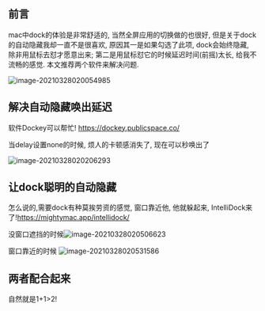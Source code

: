 ## 前言

mac中dock的体验是非常舒适的, 当然全屏应用的切换做的也很好, 但是关于dock的自动隐藏我却一直不是很喜欢, 原因其一是如果勾选了此项, dock会始终隐藏, 除非用鼠标去怼才愿意出来; 第二是用鼠标怼它的时候延迟时间(前摇)太长, 给我不流畅的感觉. 本文推荐两个软件来解决问题.

![image-20210328020054985](https://ebcode.oss-cn-shanghai.aliyuncs.com/img/image-20210328020054985.png)

## 解决自动隐藏唤出延迟

软件Dockey可以帮忙! https://dockey.publicspace.co/

当delay设置none的时候, 烦人的卡顿感消失了, 现在可以秒唤出了

![image-20210328020206293](https://ebcode.oss-cn-shanghai.aliyuncs.com/img/image-20210328020206293.png)

## 让dock聪明的自动隐藏

怎么说的,需要dock有种莫挨劳资的感觉, 窗口靠近他, 他就躲起来, IntelliDock来了!https://mightymac.app/intellidock/

没窗口遮挡的时候![image-20210328020506623](https://ebcode.oss-cn-shanghai.aliyuncs.com/img/image-20210328020506623.png)

窗口靠近的时候
![image-20210328020531586](https://ebcode.oss-cn-shanghai.aliyuncs.com/img/image-20210328020531586.png)

## 两者配合起来

自然就是1+1>2!